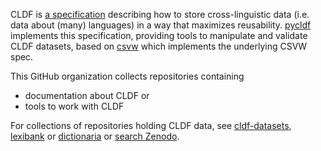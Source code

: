CLDF is [a specification](https://github.com/cldf/cldf/) describing how to store cross-linguistic data (i.e. data about (many) languages)
in a way that maximizes reusability. [pycldf](https://github.com/cldf/pycldf) implements this specification, providing tools to manipulate and
validate CLDF datasets, based on [csvw](https://github.com/cldf/csvw) which implements the underlying CSVW spec.

This GitHub organization collects repositories containing
- documentation about CLDF or
- tools to work with CLDF

For collections of repositories holding CLDF data, see [cldf-datasets](https://github.com/cldf-datasets), [lexibank](https://github.com/lexibank) or [dictionaria](https://github.com/dictionaria) or [search Zenodo](https://zenodo.org/search?keywords=cldf:Wordlist&keywords=cldf:StructureDataset).

